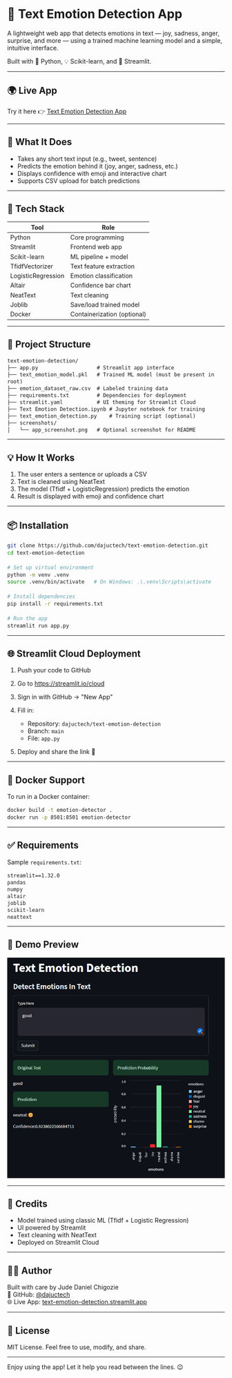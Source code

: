 # 🧠 Text Emotion Detection App

A lightweight web app that detects emotions in text — joy, sadness, anger, surprise, and more — using a trained machine learning model and a simple, intuitive interface.

Built with 🐍 Python, 💡 Scikit-learn, and 🚀 Streamlit.

---

## 🌍 Live App

Try it here 👉 [Text Emotion Detection App](https://text-emotion-detection-hmrsmbqfw7qw6zwgkhhx4z.streamlit.app/)

---

## 🚀 What It Does

- Takes any short text input (e.g., tweet, sentence)
- Predicts the emotion behind it (joy, anger, sadness, etc.)
- Displays confidence with emoji and interactive chart
- Supports CSV upload for batch predictions

---

## 🧰 Tech Stack

| Tool           | Role                            |
|----------------|----------------------------------|
| Python         | Core programming                |
| Streamlit      | Frontend web app                |
| Scikit-learn   | ML pipeline + model             |
| TfidfVectorizer| Text feature extraction         |
| LogisticRegression | Emotion classification     |
| Altair         | Confidence bar chart            |
| NeatText       | Text cleaning                   |
| Joblib         | Save/load trained model         |
| Docker         | Containerization (optional)     |

---

## 📂 Project Structure

```
text-emotion-detection/
├── app.py                   # Streamlit app interface
├── text_emotion_model.pkl   # Trained ML model (must be present in root)
├── emotion_dataset_raw.csv  # Labeled training data
├── requirements.txt         # Dependencies for deployment
├── streamlit.yaml           # UI theming for Streamlit Cloud
├── Text Emotion Detection.ipynb # Jupyter notebook for training
├── text_emotion_detection.py    # Training script (optional)
├── screenshots/
│   └── app_screenshot.png   # Optional screenshot for README
```

---

## 💡 How It Works

1. The user enters a sentence or uploads a CSV
2. Text is cleaned using NeatText
3. The model (Tfidf + LogisticRegression) predicts the emotion
4. Result is displayed with emoji and confidence chart

---

## 📦 Installation

```bash
git clone https://github.com/dajuctech/text-emotion-detection.git
cd text-emotion-detection

# Set up virtual environment
python -m venv .venv
source .venv/bin/activate   # On Windows: .\.venv\Scripts\activate

# Install dependencies
pip install -r requirements.txt

# Run the app
streamlit run app.py
```

---

## 🌐 Streamlit Cloud Deployment

1. Push your code to GitHub
2. Go to https://streamlit.io/cloud
3. Sign in with GitHub → "New App"
4. Fill in:
   - Repository: `dajuctech/text-emotion-detection`
   - Branch: `main`
   - File: `app.py`

5. Deploy and share the link 🎉

---

## 🐳 Docker Support

To run in a Docker container:

```bash
docker build -t emotion-detector .
docker run -p 8501:8501 emotion-detector
```

---

## ✅ Requirements

Sample `requirements.txt`:

```
streamlit==1.32.0
pandas
numpy
altair
joblib
scikit-learn
neattext
```

---

## 📸 Demo Preview

![Screenshot](screenshots/app_screenshot.png)

---

## 🙌 Credits

- Model trained using classic ML (Tfidf + Logistic Regression)
- UI powered by Streamlit
- Text cleaning with NeatText
- Deployed on Streamlit Cloud

---

## 👨‍💻 Author

Built with care by Jude Daniel Chigozie  
🔗 GitHub: [@dajuctech](https://github.com/dajuctech)  
🌐 Live App: [text-emotion-detection.streamlit.app](https://text-emotion-detection-hmrsmbqfw7qw6zwgkhhx4z.streamlit.app/)

---

## 📄 License

MIT License. Feel free to use, modify, and share.

---

Enjoy using the app! Let it help you read between the lines. 😉
